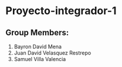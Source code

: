 Proyecto-integrador-1
=
## Group Members:
1. Bayron David Mena
2. Juan David Velasquez Restrepo
3. Samuel Villa Valencia 
